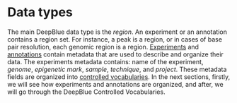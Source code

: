 # Data types

The main DeepBlue data type is the *region*. An experiment or an annotation contains a region set.
For instance, a peak is a region, or in cases of base pair resolution, each genomic region is a region.
[Experiments](02-01-experiments.md) and [annotations](02-02-annotations.md) contain metadata that are used to describe and organize their data. 
The experiments metadata contains: name of the experiment, *genome*, *epigenetic mark*, *sample*, *technique*, and *project*.
These metadata fields are organized into [controlled vocabularies](02-03-controlled-vocabulary.md).
In the next sections, firstly, we will see how experiments and annotations are organized, and after, we will go through the DeepBlue Controlled Vocabularies.